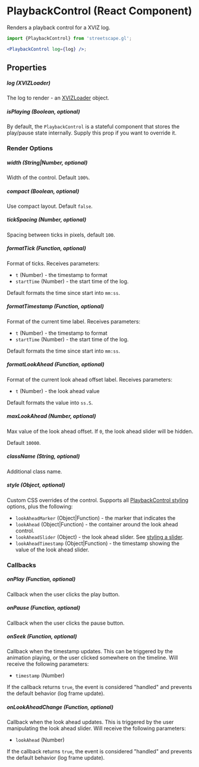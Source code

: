# PlaybackControl (React Component)

Renders a playback control for a XVIZ log.

```jsx
import {PlaybackControl} from 'streetscape.gl';

<PlaybackControl log={log} />;
```

## Properties

##### log (XVIZLoader)

The log to render - an [XVIZLoader](/docs/api-reference/xviz-loader-interface.md) object.

##### isPlaying (Boolean, optional)

By default, the `PlaybackControl` is a stateful component that stores the play/pause state internally. Supply this prop if you want to override it.


### Render Options

##### width (String|Number, optional)

Width of the control. Default `100%`.

##### compact (Boolean, optional)

Use compact layout. Default `false`.

##### tickSpacing (Number, optional)

Spacing between ticks in pixels, default `100`.

##### formatTick (Function, optional)

Format of ticks. Receives parameters:

- `t` (Number) - the timestamp to format
- `startTime` (Number) - the start time of the log.

Default formats the time since start into `mm:ss`.

##### formatTimestamp (Function, optional)

Format of the current time label. Receives parameters:

- `t` (Number) - the timestamp to format
- `startTime` (Number) - the start time of the log.

Default formats the time since start into `mm:ss`.

##### formatLookAhead (Function, optional)

Format of the current look ahead offset label. Receives parameters:

- `t` (Number) - the look ahead value

Default formats the value into `ss.S`.

##### maxLookAhead (Number, optional)

Max value of the look ahead offset. If `0`, the look ahead slider will be hidden.

Default `10000`.

##### className (String, optional)

Additional class name.

##### style (Object, optional)

Custom CSS overrides of the control. Supports all
[PlaybackControl styling](https://github.com/uber-web/monochrome/blob/master/src/playback-control/README.md#styling)
options, plus the following:

- `lookAheadMarker` (Object|Function) - the marker that indicates the
- `lookAhead` (Object|Function) - the container around the look ahead control.
- `lookAheadSlider` (Object) - the look ahead slider. See
  [styling a slider](https://github.com/uber-web/monochrome/blob/master/src/shared/slider/README.md#styling).
- `lookAheadTimestamp` (Object|Function) - the timestamp showing the value of the look ahead slider.

### Callbacks

##### onPlay (Function, optional)

Callback when the user clicks the play button.

##### onPause (Function, optional)

Callback when the user clicks the pause button.

##### onSeek (Function, optional)

Callback when the timestamp updates. This can be triggered by the animation playing, or the user
clicked somewhere on the timeline. Will receive the following parameters:

- `timestamp` (Number)

If the callback returns `true`, the event is considered "handled" and prevents the default behavior
(log frame update).

##### onLookAheadChange (Function, optional)

Callback when the look ahead updates. This is triggered by the user manipulating the look ahead
slider. Will receive the following parameters:

- `lookAhead` (Number)

If the callback returns `true`, the event is considered "handled" and prevents the default behavior
(log frame update).
